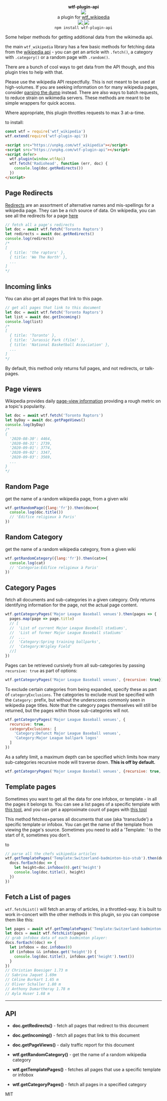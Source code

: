<div align="center">
  <div><b>wtf-plugin-api</b></div>
  <img src="https://cloud.githubusercontent.com/assets/399657/23590290/ede73772-01aa-11e7-8915-181ef21027bc.png" />

  <div>a plugin for <a href="https://github.com/spencermountain/wtf_wikipedia/">wtf_wikipedia</a></div>
  
  <!-- npm version -->
  <a href="https://npmjs.org/package/wtf-plugin-api">
    <img src="https://img.shields.io/npm/v/wtf-plugin-image.svg?style=flat-square" />
  </a>
  
  <!-- file size -->
  <a href="https://unpkg.com/wtf-plugin-markdown/builds/wtf-plugin-api.min.js">
    <img src="https://badge-size.herokuapp.com/spencermountain/wtf-plugin-api/master/builds/wtf-plugin-api.min.js" />
  </a>
</div>

<div align="center">
  <code>npm install wtf-plugin-api</code>
</div>

Some helper methods for getting additional data from the wikimedia api.

the main `wtf_wikipedia` library has a few basic methods for fetching data from the [wikipedia api](https://www.mediawiki.org/wiki/API:Main_page) - 
you can get an article with `.fetch()`, a category with `.category()` or a random page with `.random()`.

There are a bunch of cool ways to get data from the API though, and this plugin tries to help with that.

Please use the wikipedia API respectfully. This is not meant to be used at high-volumes.
If you are seeking information on for many wikipedia pages, consider [parsing the dump](https://github.com/spencermountain/dumpster-dive/) instead.
There are also ways to batch requests, to reduce strain on wikimedia servers. These methods are meant to be simple wrappers for quick access.

Where appropriate, this plugin throttles requests to max 3 at-a-time.

to install:
```js
const wtf = require('wtf_wikipedia')
wtf.extend(require('wtf-plugin-api'))
```

```html
<script src="https://unpkg.com/wtf_wikipedia"></script>
<script src="https://unpkg.com/wtf-plugin-api"></script>
<script defer>
  wtf.plugin(window.wtfApi)
  wtf.fetch('Radiohead', function (err, doc) {
    console.log(doc.getRedirects())
  })
</script>
```


## Page Redirects
[Redirects](https://en.wikipedia.org/wiki/Wikipedia:Redirect) are an assortment of alternative names and mis-spellings for a wikipedia page.
They can be a rich source of data. On wikipedia, you can see all the redirects for a page [here](https://en.wikipedia.org/w/index.php?title=Special%3AWhatLinksHere&hidetrans=1&hidelinks=1&target=Toronto+Raptors&namespace=)

```js
// fetch all a page's redirects
let doc = await wtf.fetch('Toronto Raptors')
let redirects = await doc.getRedirects()
console.log(redirects)
/*
[
  { title: 'the raptors' },
  { title: 'We The North' },
  ...
]
*/

```

## Incoming links
You can also get all pages that link to this page.
```js
// get all pages that link to this document
let doc = await wtf.fetch('Toronto Raptors')
let list = await doc.getIncoming()
console.log(list)
/*
[
  { title: 'Toronto' },
  { title: 'Jurassic Park (film)' },
  { title: 'National Basketball Association' },
  ...
]
*/
```
By default, this method only returns full pages, and not redirects, or talk-pages.


## Page views
Wikipedia provides daily [page-view information](https://www.mediawiki.org/w/api.php?action=help&modules=query%2Bpageviews) providing a rough metric on a topic's popularity.
```js
let doc = await wtf.fetch('Toronto Raptors')
let byDay = await doc.getPageViews()
console.log(byDay)
/*
{
  '2020-08-30': 4464,
  '2020-08-31': 2739,
  '2020-09-01': 3774,
  '2020-09-02': 3347,
  '2020-09-03': 3569,
  ...
}
*/
```

## Random Page
get the name of a random wikipedia page, from a given wiki
```js
wtf.getRandomPage({lang:'fr'}).then(doc=>{
  console.log(doc.title())
  // 'Édifice religieux à Paris'
})
```

## Random Category
get the name of a random wikipedia category, from a given wiki
```js
wtf.getRandomCategory({lang:'fr'}).then(cat=>{
  console.log(cat)
  // 'Catégorie:Édifice religieux à Paris'
})
```

## Category Pages
fetch all documents and sub-categories in a given category. Only returns identifying information for the page, not the actual page content.
```js
wtf.getCategoryPages('Major League Baseball venues').then(pages => {
  pages.map(page => page.title)
  // [
  //  'List of current Major League Baseball stadiums',
  //  'List of former Major League Baseball stadiums'
  //  ...
  //  'Category:Spring training ballparks',
  //  'Category:Wrigley Field'
  //]
})
```
Pages can be retrieved cursively from all sub-categories by passing `recursive: true` as part of options:
```js
wtf.getCategoryPages('Major League Baseball venues', {recursive: true})
```
To exclude certain categories from being expanded, specify these as part of `categoryExclusions`. The categories to exclude must be specified with the `Category:` prefix, but without the underscores commonly seen in wikipedia page titles. Note that the category pages themselves will still be returned, but the pages within those sub-categories will not.
```js
wtf.getCategoryPages('Major League Baseball venues', {
  recursive: true,
  categoryExclusions: [
    'Category:Defunct Major League Baseball venues',
    'Category:Major League ballpark logos'
  ]
})
```
As a safety limit, a maximum depth can be specified which limits how many sub-categories recursive mode will traverse down. **This is off by default.**
```js
wtf.getCategoryPages('Major League Baseball venues', {recursive: true, maxDepth: 2})
```


## Template pages
Sometimes you want to get all the data for one infobox, or template - in all the pages it belongs to.
You can see a list pages of a specific template with [this tool](https://en.wikipedia.org/w/index.php?title=Special:WhatLinksHere/Template:Infobox_medical_condition_(new)&hidelinks=1&limit=500), and you can get a approximate count of pages with [this tool](https://templatecount.toolforge.org/index.php?lang=en&namespace=10&name=Infobox_medical_condition_(new)#bottom)

This method fetches+parses all documents that use (aka 'transclude') a specific template or infobox.
You can get the name of the template from viewing the page's source. Sometimes you need to add a 'Template: ' to the start of it, sometimes you don't.

to 
```js
// parse all the chefs wikipedia articles
wtf.getTemplatePages('Template:Switzerland-badminton-bio-stub').then(docs => {
  docs.forEach(doc => {
    let height=doc.infobox(0).get('height')
    console.log(doc.title(), height)
  })
})
```

## Fetch a List of pages
`wtf.fetchList()` will fetch an array of articles, in a throttled-way.
It is built to work in-concert with the other methods in this plugin, so you can compose them like this:
```js
let pages = await wtf.getTemplatePages('Template:Switzerland-badminton-bio-stub')
let docs = await wtf.fetchList(pages)
// grab infobox data of each badminton player:
docs.forEach((doc) => {
  let infobox = doc.infobox(0)
  if (infobox && infobox.get('height')) {
    console.log(doc.title(), infobox.get('height').text())
  }
})  
// Christian Boesiger 1.73 m
// Sabrina Jaquet 1.69m
// Céline Burkart 1.65 m
// Oliver Schaller 1.80 m
// Anthony Dumartheray 1.78 m
// Ayla Huser 1.68 m
```

---
## API

* **doc.getRedirects()** - fetch all pages that redirect to this document
* **doc.getIncoming()** - fetch all pages that link to this document
* **doc.getPageViews()** - daily traffic report for this document

* **wtf.getRandomCategory()** - get the name of a random wikipedia category
* **wtf.getTemplatePages()** - fetches all pages that use a specific template or infobox
* **wtf.getCategoryPages()** - fetch all pages in a specified category

MIT
